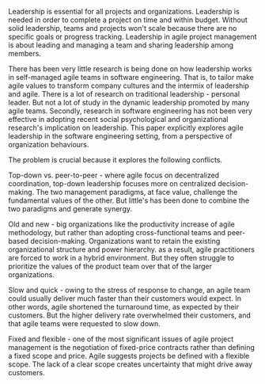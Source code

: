 Leadership is essential for all projects and organizations. Leadership is needed in order to complete a project on time and within budget. Without solid leadership, teams and projects won't scale because there are no specific goals or progress tracking. Leadership in agile project management is about leading and managing a team and sharing leadership among members. 

There has been very little research is being done on how leadership works in self-managed agile teams in software engineering. That is, to tailor make agile values to transform company cultures and the intermix of leadership and agile. There is a lot of research on traditional leadership - personal leader. But not a lot of study in the dynamic leadership promoted by many agile teams. Secondly, research in software engineering has not been very effective in adopting recent social psychological and organizational research's implication on leadership. This paper explicitly explores agile leadership in the software engineering setting, from a perspective of organization behaviours.

The problem is crucial because it explores the following conflicts.

Top-down vs. peer-to-peer - where agile focus on decentralized coordination, top-down leadership focuses more on centralized decision-making. The two management paradigms, at face value, challenge the fundamental values of the other. But little's has been done to combine the two paradigms and generate synergy.

Old and new - big organizations like the productivity increase of agile methodology, but rather than adopting cross-functional teams and peer-based decision-making. Organizations want to retain the existing organizational structure and power hierarchy. as a result, agile practitioners are forced to work in a hybrid environment. But they often struggle to prioritize the values of the product team over that of the larger organizations.

Slow and quick - owing to the stress of response to change, an agile team could usually deliver much faster than their customers would expect. In other words, agile shortened the turnaround time, as expected by their customers. But the higher delivery rate overwhelmed their customers, and that agile teams were requested to slow down.

Fixed and flexible - one of the most significant issues of agile project management is the negotiation of fixed-price contracts rather than defining a fixed scope and price. Agile suggests projects be defined with a flexible scope. The lack of a clear scope creates uncertainty that might drive away customers.
